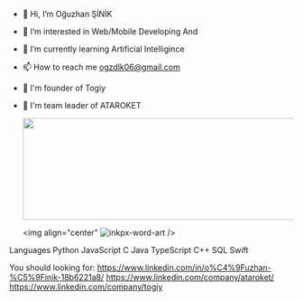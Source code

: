 - 👋 Hi, I’m Oğuzhan ŞİNİK
- 👀 I’m interested in Web/Mobile Developing And 
- 🌱 I’m currently learning Artificial Intelligince
- 📫 How to reach me ogzdlk06@gmail.com
- 💼 I'm founder of Togiy 
- 🚀 I'm team leader of ATAROKET

  <img src="https://i.giphy.com/media/ko7twHhomhk8E/giphy.webp" width="900" height="180" align="center"/>

  <img align="center" ![inkpx-word-art](https://user-images.githubusercontent.com/108802411/232166729-0afb29f9-d054-4c3d-89aa-f18263e7a1fb.png) />
  
Languages
Python JavaScript C Java TypeScript C++ SQL Swift

You should looking for:
https://www.linkedin.com/in/o%C4%9Fuzhan-%C5%9Finik-18b6221a8/
https://www.linkedin.com/company/ataroket/
https://www.linkedin.com/company/togiy


